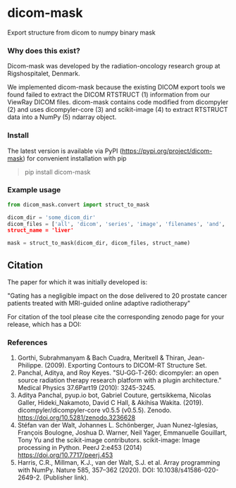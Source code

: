 # dicom-mask

Export structure from dicom to numpy binary mask

### Why does this exist?

Dicom-mask was developed by the radiation-oncology research group at Rigshospitalet, Denmark.

We implemented dicom-mask because the existing DICOM export tools we found failed to extract the DICOM RTSTRUCT (1) information from our ViewRay DICOM files. dicom-mask contains code modified from dicompyler (2) and uses dicompyler-core (3) and scikit-image (4) to extract RTSTRUCT data into a NumPy (5) ndarray object. 


### Install

The latest version is available via PyPI (https://pypi.org/project/dicom-mask) for convenient installation with pip

> pip install dicom-mask

### Example usage

```python
from dicom_mask.convert import struct_to_mask

dicom_dir = 'some_dicom_dir'
dicom_files = ['all', 'dicom', 'series', 'image', 'filenames', 'and', 'struct', 'filename]
struct_name = 'liver' 

mask = struct_to_mask(dicom_dir, dicom_files, struct_name)
```

## Citation


The paper for which it was initially developed is:

"Gating has a negligible impact on the dose delivered to 20 prostate cancer patients treated with MRI-guided online adaptive radiotherapy"

For citation of the tool please cite the corresponding zenodo page for your release, which has a DOI:



### References 

1. Gorthi, Subrahmanyam & Bach Cuadra, Meritxell & Thiran, Jean-Philippe. (2009). Exporting Contours to DICOM-RT Structure Set.
2. Panchal, Aditya, and Roy Keyes. "SU‐GG‐T‐260: dicompyler: an open source radiation therapy research platform with a plugin architecture." Medical Physics 37.6Part19 (2010): 3245-3245.
3. Aditya Panchal, pyup.io bot, Gabriel Couture, gertsikkema, Nicolas Galler, Hideki_Nakamoto, David C Hall, & Akihisa Wakita. (2019). dicompyler/dicompyler-core v0.5.5 (v0.5.5). Zenodo. https://doi.org/10.5281/zenodo.3236628
4. Stéfan van der Walt, Johannes L. Schönberger, Juan Nunez-Iglesias, François Boulogne, Joshua D. Warner, Neil Yager, Emmanuelle Gouillart, Tony Yu and the scikit-image contributors. scikit-image: Image processing in Python. PeerJ 2:e453 (2014) https://doi.org/10.7717/peerj.453
5. Harris, C.R., Millman, K.J., van der Walt, S.J. et al. Array programming with NumPy. Nature 585, 357–362 (2020). DOI: 10.1038/s41586-020-2649-2. (Publisher link).
